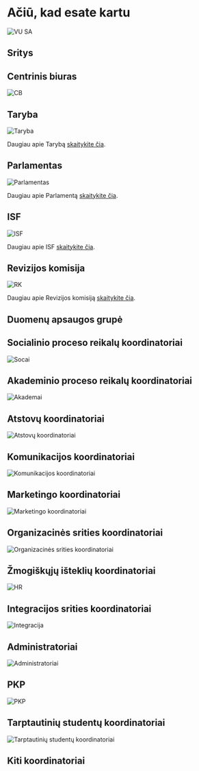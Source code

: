 # Ačiū, kad esate kartu

<script setup lang="ts">
import { teamPhotos, biuras, socai, akademai, atstovai, kom, org, mark, hr, integration, admin, pkp, intl, other, dag } from '../data/bendruomene'
import TeamAvatarLayout from '../components/TeamAvatarLayout.vue'
import PhotoGrid from '../components/PhotoGrid.vue'
</script>

![VU SA](public/img/bendros-nuotraukos/VU-SA.jpg)

## Sritys

<PhotoGrid :photos="teamPhotos" />

## Centrinis biuras

![CB](public/img/bendros-nuotraukos/Biuras2.jpg)

<TeamAvatarLayout :members="biuras" />

## Taryba

![Taryba](public/img/bendros-nuotraukos/Taryba.jpg)

Daugiau apie Tarybą [skaitykite čia](/vu-sa/taryba.md).

## Parlamentas

![Parlamentas](public/img/bendros-nuotraukos/Parlamentas.jpg)

Daugiau apie Parlamentą [skaitykite čia](/vu-sa/parlamentas.md).

## ISF

![ISF](public/img/bendros-nuotraukos/ISF.jpg)

Daugiau apie ISF [skaitykite čia](/stipri-organizacija/isf.md).

## Revizijos komisija

![RK](public/img/bendros-nuotraukos/revizija.jpg)

Daugiau apie Revizijos komisiją [skaitykite čia](/vu-sa/revizijos-komisija.md).

## Duomenų apsaugos grupė

<TeamAvatarLayout :members="dag" />

## Socialinio proceso reikalų koordinatoriai

![Socai](public/img/bendros-nuotraukos/socai.jpg)

<TeamAvatarLayout :members="socai" />

## Akademinio proceso reikalų koordinatoriai

![Akademai](public/img/bendros-nuotraukos/akademai.jpg)

<TeamAvatarLayout :members="akademai" />

## Atstovų koordinatoriai

![Atstovų koordinatoriai](public/img/bendros-nuotraukos/Atstovai.jpg)

<TeamAvatarLayout :members="atstovai" />

## Komunikacijos koordinatoriai

![Komunikacijos koordinatoriai](public/img/bendros-nuotraukos/Komunikacija.jpg)

<TeamAvatarLayout :members="kom" />

## Marketingo koordinatoriai

![Marketingo koordinatoriai](public/img/bendros-nuotraukos/Marketingas-2.jpg)

<TeamAvatarLayout :members="mark" />

## Organizacinės srities koordinatoriai

![Organizacinės srities koordinatoriai](public/img/bendros-nuotraukos/Orgai.jpg)

<TeamAvatarLayout :members="org" />

## Žmogiškųjų išteklių koordinatoriai

![HR](public/img/bendros-nuotraukos/HR.jpg)

<TeamAvatarLayout :members="hr" />

## Integracijos srities koordinatoriai

![Integracija](public/img/bendros-nuotraukos/Integracija.jpg)

<TeamAvatarLayout :members="integration" />

## Administratoriai

![Administratoriai](public/img/bendros-nuotraukos/Administratoriai-2.jpg)

<TeamAvatarLayout :members="admin" />

## PKP

![PKP](public/img/bendros-nuotraukos/PKP2.jpg)

<TeamAvatarLayout :members="pkp" />

## Tarptautinių studentų koordinatoriai

![Tarptautinių studentų koordinatoriai](public/img/bendros-nuotraukos/tarptautiniu.jpg)

<TeamAvatarLayout :members="intl" />

## Kiti koordinatoriai

<TeamAvatarLayout :members="other" />
